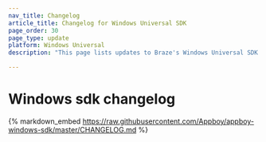 ```yaml
---
nav_title: Changelog
article_title: Changelog for Windows Universal SDK
page_order: 30
page_type: update
platform: Windows Universal
description: "This page lists updates to Braze's Windows Universal SDK changelog."

---
```


# Windows sdk changelog

{% markdown_embed https://raw.githubusercontent.com/Appboy/appboy-windows-sdk/master/CHANGELOG.md %}
